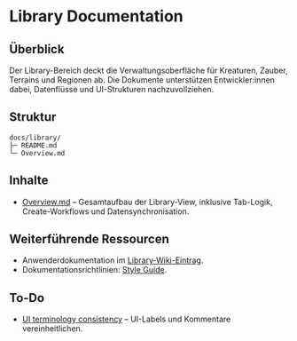 # Library Documentation

## Überblick
Der Library-Bereich deckt die Verwaltungsoberfläche für Kreaturen, Zauber, Terrains und Regionen ab. Die Dokumente unterstützen
Entwickler:innen dabei, Datenflüsse und UI-Strukturen nachzuvollziehen.

## Struktur
```
docs/library/
├─ README.md
└─ Overview.md
```

## Inhalte
- [Overview.md](Overview.md) – Gesamtaufbau der Library-View, inklusive Tab-Logik, Create-Workflows und Datensynchronisation.

## Weiterführende Ressourcen
- Anwenderdokumentation im [Library-Wiki-Eintrag](../../../wiki/Library.md).
- Dokumentationsrichtlinien: [Style Guide](../../../style-guide.md).

## To-Do
- [UI terminology consistency](../../../todo/ui-terminology-consistency.md) – UI-Labels und Kommentare vereinheitlichen.
